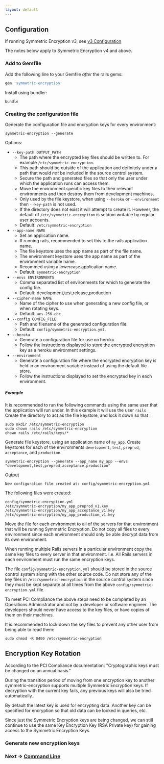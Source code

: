 ```yaml
---
layout: default
---
```


## Configuration

If running Symmetric Encryption v3, see [v3 Configuration](v3_configuration.html)

The notes below apply to Symmetric Encryption v4 and above.

### Add to Gemfile

Add the following line to your Gemfile _after_ the rails gems:

~~~ruby
gem 'symmetric-encryption'
~~~

Install using bundler:

    bundle

### Creating the configuration file

Generate the configuration file and encryption keys for every environment:

    symmetric-encryption --generate 
    
Options:
* `--key-path OUTPUT_PATH`
    * The path where the encrypted key files should be written to.
      For example `/etc/symmetric-encryption`.
    * This path should be outside of the application and definitely under a 
      path that would _not_ be included in the source control system.
    * Secure the path and generated files so that only the user under which the
      application runs can access them.
    * Move the environment specific key files to their relevant environments
      and then destroy them from development machines.
    * Only used by the file keystore, when using `--heroku` or `--environment` then `--key-path` is not used.
    * If the directory does not exist it will attempt to create it. However, the default of `/etc/symmetric-encryption` 
      is seldom writable by regular user accounts.
    * Default: `/etc/symmetric-encryption`
* `--app-name NAME`
    * Set an application name. 
    * If running rails, recommended to set this to the rails application name.
    * The file keystore uses the app name as part of the file name.
    * The environment keystore uses the app name as part of the environment variable name.
    * Recommed using a lowercase application name.
    * Default: `symmetric-encryption`
* `--envs ENVIRONMENTS`
    * Comma separated list of environments for which to generate the config file. 
    * Default: development,test,release,production
* `--cipher-name NAME`
    * Name of the cipher to use when generating a new config file, or when rotating keys. 
    * Default: `aes-256-cbc` 
* `--config CONFIG_FILE`
    * Path and filename of the generated configuration file.
    * Default: `config/symmetric-encryption.yml`.
* `--heroku`
    * Generate a configuration file for use on heroku.
    * Follow the instructions displayed to store the encrypted encryption key
      as a heroku environment settings.
* `--environment`
    * Generate a configuration file where the encrypted encryption key is held in an environment variable
      instead of using the default file store.
    * Follow the instructions displayed to set the encrypted key in each environment.

##### Example

It is recommended to run the following commands using the same user that the application will run under. In this
example it will use the user `rails`
Create the directory to act as the file keystore, and lock it down so that :

~~~
sudo mkdir /etc/symmetric-encryption
sudo chown rails /etc/symmetric-encryption
chown rails /etc/rails/keys/*
~~~

Generate file keystore, using an application name of `my_app`. Create keystores for each of the environments 
`development`, `test`, `preprod`, `acceptance`, and `production`.

    symmetric-encryption --generate --app_name my_app --envs "development,test,preprod,acceptance,production"
    
Output

    New configuration file created at: config/symmetric-encryption.yml

The following files were created:

~~~
config/symmetric-encryption.yml
/etc/symmetric-encryption/my_app_preprod_v1.key
/etc/symmetric-encryption/my_app_acceptance_v1.key
/etc/symmetric-encryption/my_app_production_v1.key
~~~

Move the file for each environment to all of the servers for that environment that will be running Symmetric Encryption.
Do not copy all files to every environment since each environment should only be able decrypt data from its own environment.

When running multiple Rails servers in a particular environment copy the same
key files to every server in that environment. I.e. All Rails servers in each
environment must run the same encryption keys.

The file `config/symmetric-encryption.yml` should be stored in the source control system along with the other source code.
Do not store any of the key files in `/etc/symmetric-encryption` in the source control system since they must be kept separate
at all times from the above `config/symmetric-encryption.yml` file.

To meet PCI Compliance the above steps need to be completed by an Operations Administrator and not by a developer
or software engineer. The developers should never have access to the key files, or have copies of them on their machines.

It is recommended to lock down the key files to prevent any other user from being able to read them:
~~~
sudo chmod -R 0400 /etc/symmetric-encryption
~~~
  
## Encryption Key Rotation

According to the PCI Compliance documentation: "Cryptographic keys must be changed on an annual basis."

During the transition period of moving from one encryption key to another
symmetric-encryption supports multiple Symmetric Encryption keys. If decryption
with the current key fails, any previous keys will also be tried automatically.

By default the latest key is used for encrypting data. Another key can be specified
for encryption so that old data can be looked in queries, etc.

Since just the Symmetric Encryption keys are being changed, we can still continue to
use the same Key Encryption Key (RSA Private key) for gaining access to the Symmetric Encryption Keys.

### Generate new encryption keys


### Next => [Command Line](cli.html)
